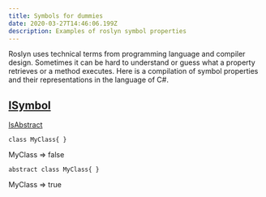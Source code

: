 ```yaml
---
title: Symbols for dummies
date: 2020-03-27T14:46:06.199Z
description: Examples of roslyn symbol properties
---
```

Roslyn uses technical terms from programming language and compiler design. Sometimes it can be hard to understand or guess what a property retrieves or a method executes. Here is a compilation of symbol properties and their representations in the language of C#.



## [ISymbol](https://docs.microsoft.com/en-us/dotnet/api/microsoft.codeanalysis.isymbol?view=roslyn-dotnet)



[IsAbstract](https://docs.microsoft.com/en-us/dotnet/api/microsoft.codeanalysis.isymbol.isabstract?view=roslyn-dotnet#Microsoft_CodeAnalysis_ISymbol_IsAbstract)

```
class MyClass{ }
```

MyClass => false

```
abstract class MyClass{ }
```

MyClass => true
